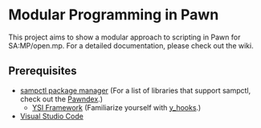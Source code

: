 # Modular Programming in Pawn

This project aims to show a modular approach to scripting in Pawn for SA:MP/open.mp.
For a detailed documentation, please check out the wiki.

## Prerequisites

- [sampctl package manager](https://github.com/Southclaws/sampctl) (For a list of libraries that support sampctl, check out the [Pawndex](https://packages.sampctl.com/).)
  - [YSI Framework](https://github.com/pawn-lang/YSI-Includes/tree/5.x) (Familiarize yourself with [y_hooks](https://github.com/pawn-lang/YSI-Includes/blob/5.x/YSI_Coding/y_hooks.md).)
- [Visual Studio Code](https://code.visualstudio.com/)
